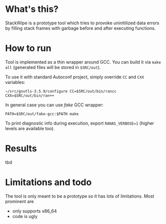 # What's this?

StackWipe is a prototype tool which tries to provoke uninitilized data
errors by filling stack frames with garbage before and after executing
functions.

# How to run

Tool is implemented as a thin wrapper around GCC. You can build it
via `make all` (generated files will be stored in `$SRC/out`).

To use it with standard Autoconf project, simply override `CC` and `CXX`
variables:

    ~/src/gnutls-3.5.9/configure CC=$SRC/out/bin/rancc CXX=$SRC/out/bin/ran++

In general case you can use _fake_ GCC wrapper:

    PATH=$SRC/out/fake-gcc:$PATH make

To print diagnostic info during execution, export `RANAS_VERBOSE=1` (higher
levels are available too).

# Results

tbd

# Limitations and todo

The tool is only meant to be a prototype so it has lots of limitations.
Most prominent are
* only supports x86\_64
* code is ugly

